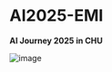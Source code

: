 # AI2025-EMI
**AI Journey 2025 in CHU**

![image](https://github.com/user-attachments/assets/568f1c12-eaa2-49b6-ae9a-e213f09bb4e9)
